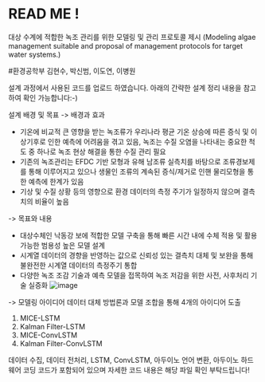 # READ ME !

대상 수계에 적합한 녹조 관리를 위한 모델링 및 관리 프로토콜 제시
(Modeling algae management suitable and proposal of management protocols for target water systems.)

#환경공학부 김현수, 박신범, 이도연, 이병원

설계 과정에서 사용된 코드를 업로드 하였습니다. 아래의 간략한 설계 정리 내용을 참고하여 확인 가능합니다:-)

설계 배경 및 목표
-> 배경과 효과
- 기온에 비교적 큰 영향을 받는 녹조류가 우리나라 평균 기온 상승에 따른 증식 및 이상기후로 인한 예측에 어려움을 겪고 있음, 녹조는 수질 오염을 나타내는 중요한 척도 중 하나로 녹조 현상 해결을 통한 수질 관리 필요
- 기존의 녹조관리는 EFDC 기반 모형과 유해 남조류 실측치를 바탕으로 조류경보제를 통해 이루어지고 있으나 생물인 조류의 계속된 증식/제거로 인핸 물리모형을 통한 예측에 한계가 있음
- 기상 및 수질 상황 등의 영향으로 환경 데이터의 측정 주기가 일정하지 않으며 결측치의 비율이 높음

-> 목표와 내용
- 대상수체인 낙동강 보에 적합한 모델 구축을 통해 빠른 시간 내에 수체 적용 및 활용 가능한 범용성 높은 모델 설계
- 시계열 데이터의 경향을 반영하는 값으로 신뢰성 있는 결측치 대체 및 보완을 통해 불완전한 시계열 데이터의 측정주기 통합
- 다양한 녹조 조감 기술과 예측 모델을 접목하여 녹조 저감을 위한 사전, 사후처리 기술 실증화
![image](https://user-images.githubusercontent.com/86703540/145334201-98ff5c25-361a-485b-9627-4c4cb09d7a69.png)

-> 모델링 아이디어
데이터 대체 방법론과 모델 조합을 통해 4개의 아이디어 도출
1. MICE-LSTM
2. Kalman Filter-LSTM
3. MICE-ConvLSTM
4. Kalman Filter-ConvLSTM

데이터 수집, 데이터 전처리, LSTM, ConvLSTM, 아두이노 언어 변환, 아두이노 하드웨어 코딩 코드가 포함되어 있으며 자세한 코드 내용은 해당 파일 확인 부탁드립니다!


